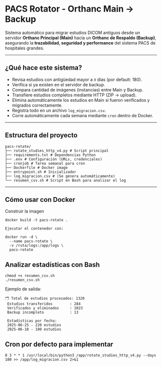 # PACS Rotator - Orthanc Main → Backup

Sistema automático para migrar estudios DICOM antiguos desde un servidor **Orthanc Principal (Main)** hacia un **Orthanc de Respaldo (Backup)**, asegurando la **trazabilidad, seguridad y performance** del sistema PACS de hospitales grandes.

---

##  ¿Qué hace este sistema?

-  Revisa estudios con antigüedad mayor a `X` días (por default: 180).
-  Verifica si ya existen en el servidor de backup.
-  Compara cantidad de imágenes (instancias) entre Main y Backup.
-  Transfiere estudios completos mediante HTTP (ZIP → upload).
-  Elimina automáticamente los estudios en Main si fueron verificados y migrados correctamente.
-  Registra todo en un archivo `log_migracion.csv`.
-  Corre automáticamente cada semana mediante `cron` dentro de Docker.

---

## Estructura del proyecto

```
pacs-rotate/
├── rotate_studies_http_v4.py # Script principal
├── requirements.txt # Dependencias Python
├── .env # Configuración (URLs, credenciales)
├── cronjob # Tarea semanal para cron
├── Dockerfile # Docker image
├── entrypoint.sh # Inicializador
├── log_migracion.csv # (Se genera automáticamente)
└── resumen_csv.sh # Script en Bash para analizar el log
```
---
##  Cómo usar con Docker

 Construir la imagen

```
docker build -t pacs-rotate .

Ejecutar el contenedor con:

docker run -d \
  --name pacs-rotate \
  -v /ruta/logs:/app/logs \
  pacs-rotate

```
##  Analizar estadísticas con Bash

```
chmod +x resumen_csv.sh
./resumen_csv.sh
```
Ejemplo de salida:
```
🗂 Total de estudios procesados: 1320
 Estudios transferidos        : 284
 Verificados y eliminados     : 1023
 Backup incompleto            : 13

 Estadísticas por fecha:
 2025-06-25 - 220 estudios
 2025-06-18 - 180 estudios

```

## Cron por defecto para implementar 

```
0 3 * * 1 /usr/local/bin/python3 /app/rotate_studies_http_v4.py --days 180 >> /app/log_migracion.csv 2>&1
```
 


